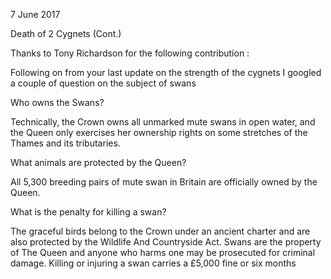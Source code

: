 7 June 2017

Death of 2 Cygnets (Cont.)

Thanks to Tony Richardson for the following contribution :

Following on from your last update on the strength of the cygnets I googled a couple of question on the subject of swans

Who owns the Swans?

Technically, the Crown owns all unmarked mute swans in open water, and the Queen only exercises her ownership rights on some stretches of the Thames and its tributaries.

What animals are protected by the Queen?

All 5,300 breeding pairs of mute swan in Britain are officially owned by the Queen.

What is the penalty for killing a swan?

The graceful birds belong to the Crown under an ancient charter and are also protected by the Wildlife And Countryside Act. Swans are the property of The Queen and anyone who harms one may be prosecuted for criminal damage. Killing or injuring a swan carries a £5,000 fine or six months
